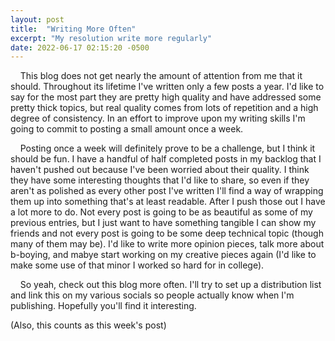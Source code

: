 ```yaml
---
layout: post
title:  "Writing More Often"
excerpt: "My resolution write more regularly"
date: 2022-06-17 02:15:20 -0500
---
```


&nbsp;&nbsp;&nbsp; This blog does not get nearly the amount of attention from me that it should.
 Throughout its lifetime I've written only a few posts a year.
 I'd like to say for the most part they are pretty high quality and have addressed some pretty thick topics, but real quality comes from lots of repetition and a high degree of consistency.
 In an effort to improve upon my writing skills I'm going to commit to posting a small amount once a week.

&nbsp;&nbsp;&nbsp; Posting once a week will definitely prove to be a challenge, but I think it should be fun.
 I have a handful of half completed posts in my backlog that I haven't pushed out because I've been worried about their quality.
 I think they have some interesting thoughts that I'd like to share, so even if they aren't as polished as every other post I've written I'll find a way of wrapping them up into something that's at least readable.
 After I push those out I have a lot more to do.
 Not every post is going to be as beautiful as some of my previous entries, but I just want to have something tangible I can show my friends and not every post is going to be some deep technical topic (though many of them may be).
 I'd like to write more opinion pieces, talk more about b-boying, and mabye start working on my creative pieces again (I'd like to make some use of that minor I worked so hard for in college).

&nbsp;&nbsp;&nbsp; So yeah, check out this blog more often.
 I'll try to set up a distribution list and link this on my various socials so people actually know when I'm publishing.
 Hopefully you'll find it interesting.

(Also, this counts as this week's post)
